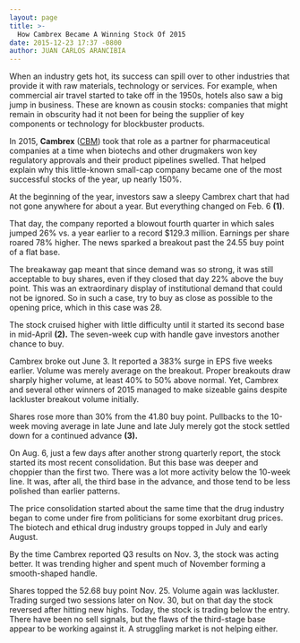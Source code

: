 ```yaml
---
layout: page
title: >-
  How Cambrex Became A Winning Stock Of 2015
date: 2015-12-23 17:37 -0800
author: JUAN CARLOS ARANCIBIA
---
```





When an industry gets hot, its success can spill over to other industries that provide it with raw materials, technology or services. For example, when commercial air travel started to take off in the 1950s, hotels also saw a big jump in business. These are known as cousin stocks: companies that might remain in obscurity had it not been for being the supplier of key components or technology for blockbuster products.


In 2015, **Cambrex** ([CBM](https://research.investors.com/quote.aspx?symbol=CBM)) took that role as a partner for pharmaceutical companies at a time when biotechs and other drugmakers won key regulatory approvals and their product pipelines swelled. That helped explain why this little-known small-cap company became one of the most successful stocks of the year, up nearly 150%.


At the beginning of the year, investors saw a sleepy Cambrex chart that had not gone anywhere for about a year. But everything changed on Feb. 6 **(1)**.


That day, the company reported a blowout fourth quarter in which sales jumped 26% vs. a year earlier to a record \$129.3 million. Earnings per share roared 78% higher. The news sparked a breakout past the 24.55 buy point of a flat base.


The breakaway gap meant that since demand was so strong, it was still acceptable to buy shares, even if they closed that day 22% above the buy point. This was an extraordinary display of institutional demand that could not be ignored. So in such a case, try to buy as close as possible to the opening price, which in this case was 28.


The stock cruised higher with little difficulty until it started its second base in mid-April **(2).** The seven-week cup with handle gave investors another chance to buy.


Cambrex broke out June 3. It reported a 383% surge in EPS five weeks earlier. Volume was merely average on the breakout. Proper breakouts draw sharply higher volume, at least 40% to 50% above normal. Yet, Cambrex and several other winners of 2015 managed to make sizeable gains despite lackluster breakout volume initially.


Shares rose more than 30% from the 41.80 buy point. Pullbacks to the 10-week moving average in late June and late July merely got the stock settled down for a continued advance **(3).**


On Aug. 6, just a few days after another strong quarterly report, the stock started its most recent consolidation. But this base was deeper and choppier than the first two. There was a lot more activity below the 10-week line. It was, after all, the third base in the advance, and those tend to be less polished than earlier patterns.


The price consolidation started about the same time that the drug industry began to come under fire from politicians for some exorbitant drug prices. The biotech and ethical drug industry groups topped in July and early August.


By the time Cambrex reported Q3 results on Nov. 3, the stock was acting better. It was trending higher and spent much of November forming a smooth-shaped handle.


Shares topped the 52.68 buy point Nov. 25. Volume again was lackluster. Trading surged two sessions later on Nov. 30, but on that day the stock reversed after hitting new highs. Today, the stock is trading below the entry. There have been no sell signals, but the flaws of the third-stage base appear to be working against it. A struggling market is not helping either.




